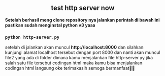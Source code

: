 <h2 align="center">test http server now</h2>
<strong>Setelah berhasil meng clone repository nya jalankan perintah di bawah ini pastikan sudah menginstal python v3 yaaa</strong>

### `python http-server.py `
<p>setelah di jalankan akan
muncul <b>http://localhost:8000</b>
dan silahkan kunjungi alamat localhost tersebut dengan port 8000 
dan nanti akan muncul file2 yang ada di folder dimana kamu menjalankan file http-server.py 
jika salah satu file tersebut codingan html maka kamu bisa menjalankan codingan html langsung oke terimakasih semoga bermanfaat🤩🙏
</p>
